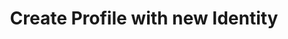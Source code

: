 ---
# !!! Warning: Do not edit this file; any changes must be replicated in Excel !!!
permalink: use-case-device-create-profile-with-new-identity
published: true
title: "Create Profile with new Identity"
type: use-case
toc: true
sidebar:
  - title: "Integrate Enmeshed"
    nav: "docs_integrate"
properties:
  - id: ARP1
  - component: AppRuntime
  - layer: Device
  - facade: AccountServices
  - function: createAccount
  - description: A Profile needs to be created in order to use the App. Without a Profile, a very limited set of features is available. In order to create a Profile, the App's privacy policy and possibly end-user license agreements needs to be accepted.
  - feature category: Multi-profile
  - tech category: Profiles
  - status: DONE
  - documentation status: DONE
  - comments:
  - actor: User
  - trigger:
  - precondition:
  - result: A Profile has been set up
  - priority: n/a
  - complexity: n/a
  - size: n/a
  - created_at:
  - changed_at:
  - api_route_regex:
  - published: default
  - link: use-case-device-create-profile-with-new-identity
require:
required_by:
---